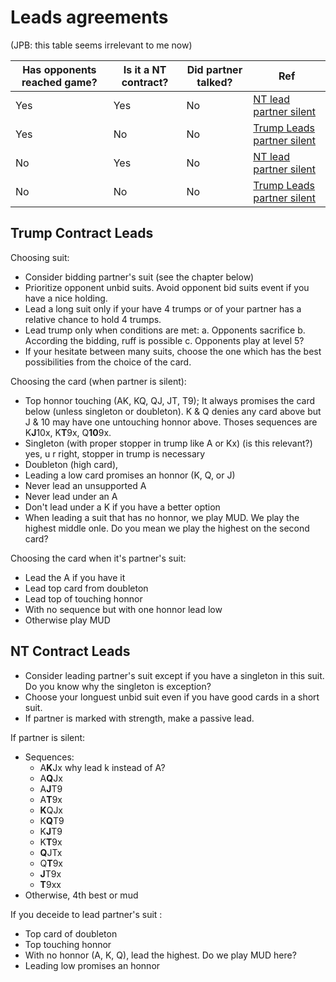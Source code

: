 # Leads agreements

(JPB: this table seems irrelevant to me now)

Has opponents reached game? | Is it a NT contract? | Did partner talked? | Ref
--- | --- | --- | ---
Yes | Yes | No | [NT lead partner silent](#ntpartnersilent)
Yes | No | No | [Trump Leads partner silent](#tlpartnersilent)
No | Yes | No | [NT lead partner silent](#ntpartnersilent)
No | No | No | [Trump Leads partner silent](#tlpartnersilent)

## Trump Contract Leads

Choosing suit:

- Consider bidding partner's suit (see the chapter below)
- Prioritize opponent unbid suits. Avoid opponent bid suits event if you have a nice holding.
- Lead a long suit only if your have 4 trumps or of your partner has a relative chance to hold 4 trumps.
- Lead trump only when conditions are met:
   a. Opponents sacrifice
   b. According the bidding, ruff is possible
   c. Opponents play at level 5?
- If your hesitate between many suits, choose the one which has the best possibilities from the choice of the card.

Choosing the card (when partner is silent):

- Top honnor touching (AK, KQ, QJ, JT, T9); It always promises the card below (unless singleton or doubleton). K & Q denies any card above but J & 10 may have one untouching honnor above. Thoses sequences are K**J**10x, K**T**9x, Q**10**9x.
- Singleton (with proper stopper in trump like A or Kx) (is this relevant?) yes, u r right, stopper in trump is necessary
- Doubleton (high card), 
- Leading a low card promises an honnor (K, Q, or J)
- Never lead an unsupported A
- Never lead under an A
- Don't lead under a K if you have a better option
- When leading a suit that has no honnor, we play MUD. We play the highest middle onle. Do you mean we play the highest on the second card?
 
Choosing the card when it's partner's suit:

- Lead the A if you have it
- Lead top card from doubleton
- Lead top of touching honnor
- With no sequence but with one honnor lead low
- Otherwise play MUD

## NT Contract Leads 

- Consider leading partner's suit except if you have a singleton in this suit.  Do you know why the singleton is exception?
- Choose your longuest unbid suit even if you have good cards in a short suit.
- If partner is marked with strength, make a passive lead.

If partner is silent:

- Sequences:
  - A**K**Jx   why lead k instead of A?
  - A**Q**Jx
  - A**J**T9
  - A**T**9x
  - **K**QJx
  - K**Q**T9
  - K**J**T9
  - K**T**9x
  - **Q**JTx
  - Q**T**9x
  - **J**T9x
  - **T**9xx
- Otherwise, 4th best or mud

If you deceide to lead partner's suit :

  - Top card of doubleton
  - Top touching honnor
  - With no honnor (A, K, Q), lead the highest. Do we play MUD here?
  - Leading low promises an honnor
